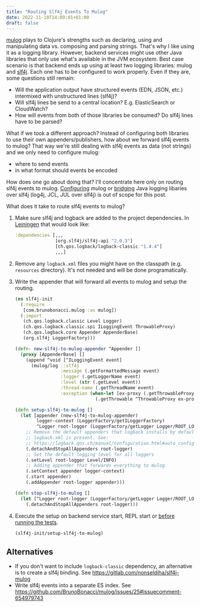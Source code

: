 ```yaml
---
title: "Routing Slf4j Events To Mulog"
date: 2022-11-10T14:09:01+01:00
draft: false
---
```


[mulog](https://github.com/BrunoBonacci/mulog) plays to Clojure's strengths such
as declaring, using and manipulating data vs. composing and parsing strings.
That's why I like using it as a logging library. However, backend services might
use other Java libraries that only use what's available in the JVM ecosystem.
Best case scenario is that backend ends up using at least two logging libraries:
mulog and [slf4j](https://www.slf4j.org/). Each one has to be configured to work
properly. Even if they are, some questions still remain:

- Will the application output have structured events (EDN, JSON, etc.)
  intermixed with unstructured lines (slf4j)?
- Will slf4j lines be send to a central location? E.g. ElasticSearch or
  CloudWatch?
- How will events from both of those libraries be consumed? Do slf4j lines have
  to be parsed?

What if we took a different approach? Instead of configuring both libraries to
use their own appenders/publishers, how about we forward slf4j events to mulog?
That way we're still dealing with slf4j events as data (not strings) and we only
need to configure mulog:

- where to send events
- in what format should events be encoded

How does one go about doing that? I'll concentrate here only on routing slf4j
events to mulog. [Configuring](https://github.com/BrunoBonacci/mulog#publishers)
mulog or [bridging](https://www.slf4j.org/legacy.html) Java logging libaries
over slf4j (log4j, JCL, JUL over slf4j) is out of scope for this post.

What does it take to route slf4j events to mulog?

1. Make sure slf4j and logback are added to the project dependencies. In
   [Leiningen](https://leiningen.org/) that would look like:

   ```clojure
   :dependencies [,,,
                  [org.slf4j/slf4j-api "2.0.3"]
                  [ch.qos.logback/logback-classic "1.4.4"]
                  ,,,]
   ```

2. Remove any `logback.xml` files you might have on the classpath (e.g.
   `resources` directory). It's not needed and will be done programatically.

3. Write the appender that will forward all events to mulog and setup the
   routing.

   ```clojure
   (ns slf4j-init
     (:require
      [com.brunobonacci.mulog :as mulog])
     (:import
      (ch.qos.logback.classic Level Logger)
      (ch.qos.logback.classic.spi ILoggingEvent ThrowableProxy)
      (ch.qos.logback.core Appender AppenderBase)
      (org.slf4j LoggerFactory)))

   (defn- new-slf4j-to-mulog-appender ^Appender []
     (proxy [AppenderBase] []
       (append ^void [^ILoggingEvent event]
         (mulog/log ::slf4j
                    :message (.getFormattedMessage event)
                    :logger (.getLoggerName event)
                    :level (str (.getLevel event))
                    :thread-name (.getThreadName event)
                    :exception (when-let [ex-proxy (.getThrowableProxy event)]
                                 (.getThrowable ^ThrowableProxy ex-proxy))))))

   (defn setup-slf4j-to-mulog []
     (let [appender (new-slf4j-to-mulog-appender)
           logger-context (LoggerFactory/getILoggerFactory)
           ^Logger root-logger (LoggerFactory/getLogger Logger/ROOT_LOGGER_NAME)]
       ;; Remove the default appenders that logback installs by default when no
       ;; logback.xml is present. See:
       ;; https://logback.qos.ch/manual/configuration.html#auto_configuration
       (.detachAndStopAllAppenders root-logger)
       ;; Set the default logging level for all loggers
       (.setLevel root-logger Level/INFO)
       ;; Adding appender that forwards everything to mulog.
       (.setContext appender logger-context)
       (.start appender)
       (.addAppender root-logger appender)))

   (defn stop-slf4j-to-mulog []
     (let [^Logger root-logger (LoggerFactory/getLogger Logger/ROOT_LOGGER_NAME)]
       (.detachAndStopAllAppenders root-logger)))
   ```

4. Execute the setup on backend service start, REPL start or [before running
   the tests](../kaocha-start-system-hook).

   ```clojure
   (slf4j-init/setup-slf4j-to-mulog)
   ```

## Alternatives

- If you don't want to include `logback-classic` dependency, an alternative is
  to create a slf4j binding. See https://gitlab.com/nonseldiha/slf4j-mulog
- Write slf4j events into a separate ES index. See
  https://github.com/BrunoBonacci/mulog/issues/25#issuecomment-654979743
